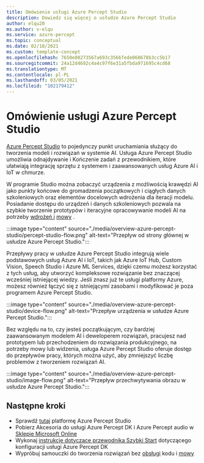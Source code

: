 ```yaml
---
title: Omówienie usługi Azure Percept Studio
description: Dowiedz się więcej o usłudze Azure Percept Studio
author: elqu20
ms.author: v-elqu
ms.service: azure-percept
ms.topic: conceptual
ms.date: 02/18/2021
ms.custom: template-concept
ms.openlocfilehash: 7650e80273567a693c3566fede068678b3cc5b17
ms.sourcegitcommit: 24a12d4692c4a4c97f6e31a5fbda971695c4cd68
ms.translationtype: MT
ms.contentlocale: pl-PL
ms.lasthandoff: 03/05/2021
ms.locfileid: "102179412"
---
```

# <a name="azure-percept-studio-overview"></a>Omówienie usługi Azure Percept Studio

[Azure Percept Studio](https://go.microsoft.com/fwlink/?linkid=2135819) to pojedynczy punkt uruchamiania służący do tworzenia modeli i rozwiązań w systemie AI. Usługa Azure Percept Studio umożliwia odnajdywanie i Kończenie zadań z przewodnikiem, które ułatwiają integrację sprzętu z systemem i zaawansowanych usług Azure AI i IoT w chmurze.

W programie Studio można zobaczyć urządzenia z możliwością krawędzi AI jako punkty końcowe do gromadzenia początkowych i ciągłych danych szkoleniowych oraz elementów docelowych wdrożenia dla iteracji modelu. Posiadanie dostępu do urządzeń i danych szkoleniowych pozwala na szybkie tworzenie prototypów i iteracyjne opracowywanie modeli AI na potrzeby [wdrożeń i](./tutorial-nocode-vision.md) [mowy](./tutorial-no-code-speech.md) .

:::image type="content" source="./media/overview-azure-percept-studio/percept-studio-flow.png" alt-text="Przepływ od strony głównej w usłudze Azure Percept Studio.":::

Przepływy pracy w usłudze Azure Percept Studio integrują wiele podstawowych usług Azure AI i IoT, takich jak Azure IoT Hub, Custom Vision, Speech Studio i Azure ML Services, dzięki czemu możesz korzystać z tych usług, aby utworzyć kompleksowe rozwiązanie bez znaczącej wcześniej istniejącej wiedzy. Jeśli znasz już te usługi platformy Azure, możesz również łączyć się z istniejącymi zasobami i modyfikować je poza programem Azure Percept Studio.

:::image type="content" source="./media/overview-azure-percept-studio/device-flow.png" alt-text="Przepływ urządzenia w usłudze Azure Percept Studio.":::

Bez względu na to, czy jesteś początkującym, czy bardziej zaawansowanym modelem AI i deweloperem rozwiązań, pracujesz nad prototypem lub przechodzeniem do rozwiązania produkcyjnego, na potrzeby mowy lub widzenia, usługa Azure Percept Studio oferuje dostęp do przepływów pracy, których można użyć, aby zmniejszyć liczbę problemów z tworzeniem rozwiązań AI.

:::image type="content" source="./media/overview-azure-percept-studio/image-flow.png" alt-text="Przepływ przechwytywania obrazu w usłudze Azure Percept Studio.":::

## <a name="next-steps"></a>Następne kroki

- Sprawdź [tutaj](https://go.microsoft.com/fwlink/?linkid=2135819) platformę Azure Percept Studio
- Pobierz Akcesoria do usługi Azure Percept DK i Azure Percept audio w [Sklepie Microsoft Online](https://go.microsoft.com/fwlink/p/?LinkId=2155270)
- Wykonaj [instrukcje dotyczące przewodnika Szybki Start](./quickstart-percept-dk-set-up.md) dotyczącego konfiguracji usługi Azure Percept DK
- Wypróbuj samouczki do tworzenia rozwiązań bez [obsługi](./tutorial-nocode-vision.md) kodu i [mowy](./tutorial-no-code-speech.md)
